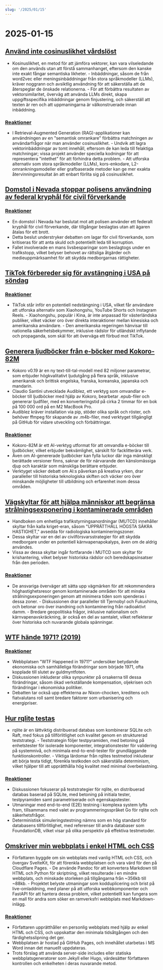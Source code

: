 ```yaml
---
slug: '/2025/01/15'
---
```


# 2025-01-15

## [Använd inte cosinuslikhet vårdslöst](https://p.migdal.pl/blog/2025/01/dont-use-cosine-similarity/)

- Kosinuslikhet, en metod för att jämföra vektorer, kan vara vilseledande om den används utan att förstå sammanhanget, eftersom den kanske inte exakt fångar semantiska likheter. - Inbäddningar, såsom de från word2vec eller meningsinbäddningar från stora språkmodeller (LLMs), kräver noggrann och avsiktlig användning för att säkerställa att de återspeglar de önskade relationerna. - För att förbättra resultaten av vektorsimilaritet, överväg att använda LLMs direkt, skapa uppgiftsspecifika inbäddningar genom finjustering, och säkerställ att texten är ren och att uppmaningarna är välkonstruerade innan inbäddning.

### [Reaktioner](https://news.ycombinator.com/item?id=42704078)

- I Retrieval-Augmented Generation (RAG)-applikationer kan användningen av en "semantisk omrankare" förbättra matchningen av användarfrågor när man använder cosinuslikhet. - Undvik att lagra vektorinbäddningar av tomt innehåll, eftersom de kan leda till felaktiga matchningar; vissa projekt använder speciella kodningar för att representera "intethet" för att förhindra detta problem. - Att utforska alternativ som stora språkmodeller (LLMs), kors-enkodare, L2-omrankningsmodeller eller grafbaserade metoder kan ge mer exakta återvinningsresultat än att enbart förlita sig på cosinuslikhet.

## [Domstol i Nevada stoppar polisens användning av federal kryphål för civil förverkande](https://ij.org/press-release/nevada-court-shuts-down-police-use-of-federal-loophole-for-civil-forfeiture/)

### [Reaktioner](https://news.ycombinator.com/item?id=42707573)

- En domstol i Nevada har beslutat mot att polisen använder ett federalt kryphål för civil förverkande, där tillgångar beslagtas utan att ägaren åtalas för ett brott.
- Detta beslut understryker debatten om lagar för civil förverkande, som kritiseras för att anta skuld och potentiellt leda till korruption.
- Fallet involverade en mans livsbesparingar som beslagtogs under en trafikstopp, vilket belyser behovet av rättsliga åtgärder och medieuppmärksamhet för att skydda medborgarnas rättigheter.

## [TikTok förbereder sig för avstängning i USA på söndag](https://www.reuters.com/technology/tiktok-preparing-us-shut-off-sunday-information-reports-2025-01-15/)

### [Reaktioner](https://news.ycombinator.com/item?id=42710339)

- TikTok står inför en potentiell nedstängning i USA, vilket får användare att utforska alternativ som Xiaohongshu, YouTube Shorts och Instagram Reels. - Xiaohongshu, populär i Kina, är inte anpassad för västerländska publiker, vilket väcker oro över direkta interaktioner mellan kinesiska och amerikanska användare. - Den amerikanska regeringen hänvisar till nationella säkerhetsbekymmer, inklusive rädslor för utländskt inflytande och propaganda, som skäl för att överväga ett förbud mot TikTok.

## [Generera ljudböcker från e-böcker med Kokoro-82M](https://claudio.uk/posts/epub-to-audiobook.html)

- Kokoro v0.19 är en ny text-till-tal-modell med 82 miljoner parametrar, som erbjuder högkvalitativt ljudutgång på flera språk, inklusive amerikansk och brittisk engelska, franska, koreanska, japanska och mandarin.
- Claudio Santini utvecklade Audiblez, ett verktyg som omvandlar e-böcker till ljudböcker med hjälp av Kokoro, bearbetar .epub-filer och genererar ljudfiler, med en konverteringstid på cirka 2 timmar för en bok på 100 000 ord på en M2 MacBook Pro.
- Audiblez kräver installation via pip, stöder olika språk och röster, och behöver ffmpeg för skapande av .m4b-filer, med verktyget tillgängligt på GitHub för vidare utveckling och förbättringar.

### [Reaktioner](https://news.ycombinator.com/item?id=42708773)

- Kokoro-82M är ett AI-verktyg utformat för att omvandla e-böcker till ljudböcker, vilket erbjuder bekvämlighet, särskilt för facklitterära verk.
- Även om AI-genererade ljudböcker kan fylla luckor där inga mänskligt berättade versioner finns, saknar de för närvarande den känslomässiga djup och karaktär som mänskliga berättare erbjuder.
- Verktyget väcker debatt om AI:s påverkan på kreativa yrken, drar paralleller till historiska teknologiska skiften och väcker oro över minskande möjligheter till utbildning och erfarenhet inom dessa områden.

## [Vägskyltar för att hjälpa människor att begränsa strålningsexponering i kontaminerade områden](https://www.theautopian.com/if-you-ever-see-this-speed-sign-youre-probably-going-to-die/)

- Handboken om enhetliga trafikstyrningsanordningar (MUTCD) innehåller skyltar från kalla kriget-eran, såsom "UPPRÄTTHÅLL HÖGSTA SÄKRA HASTIGHET," avsedda för radiologiska kontamineringszoner.
- Dessa skyltar var en del av civilförsvarsstrategier för att skydda medborgare under en potentiell kärnvapenapokalyps, även om de aldrig användes.
- Vissa av dessa skyltar ingår fortfarande i MUTCD som skyltar för krishantering, vilket belyser historiska rädslor och beredskapsinsatser från den perioden.

### [Reaktioner](https://news.ycombinator.com/item?id=42704491)

- De ansvariga överväger att sätta upp vägmärken för att rekommendera höghastighetsresor genom kontaminerade områden för att minska strålningsexponeringen genom att minimera tiden som spenderas i dessa zoner. - Diskussionen drar paralleller till Tjernobyl och Fukushima, och betonar oro över inandning och kontaminering från radioaktivt damm. - Bredare geopolitiska frågor, inklusive nationalism och kärnvapenavskräckning, är också en del av samtalet, vilket reflekterar över historiska och nuvarande globala spänningar.

## [WTF hände 1971? (2019)](https://wtfhappenedin1971.com/)

### [Reaktioner](https://news.ycombinator.com/item?id=42711781)

- Webbplatsen "WTF Happened in 1971?" undersöker betydande ekonomiska och samhälleliga förändringar som började 1971, ofta kopplade till slutet av guldmyntfoten.
- Diskussionen inkluderar olika synpunkter på orsakerna till dessa förändringar, såsom ökad verkställande kompensation, oljekrisen och förändringar i ekonomiska politiker.
- Debatten tar också upp effekterna av Nixon-chocken, kreditens och fiatvalutans roll samt bredare faktorer som urbanisering och energipriser.

## [Hur rqlite testas](https://philipotoole.com/how-is-rqlite-tested/)

- rqlite är en lättviktig distribuerad databas som kombinerar SQLite och Raft, med fokus på tillförlitlighet och kvalitet genom en strukturerad teststrategi. - Teststrategin följer testpyramiden, med betoning på enhetstester för isolerade komponenter, integrationstester för validering på systemnivå, och minimala end-to-end-tester för grundläggande funktionskontroller. - Viktiga lärdomar från rqlites testmetod inkluderar att börja testa tidigt, förenkla testkoden och säkerställa determinism, vilket hjälper till att upprätthålla hög kvalitet med minimal överbelastning.

### [Reaktioner](https://news.ycombinator.com/item?id=42703282)

- Diskussionen fokuserar på teststrategier för rqlite, en distribuerad databas baserad på SQLite, med betoning på initiala tester, testpyramiden samt parametriserade och egenskapstester.
- Utmaningar med end-to-end (E2E) testning i komplexa system lyfts fram, tillsammans med valet av programmeringsspråket Go för rqlite och säkerhetsfrågor.
- Deterministisk simuleringstestning nämns som en hög standard för databasens tillförlitlighet, med referenser till andra databaser som FoundationDB, vilket visar på olika perspektiv på effektiva testmetoder.

## [Omskriver min webbplats i enkel HTML och CSS](https://www.vijayp.dev/blog/rewrite-plain-html/)

- Författaren byggde om sin webbplats med vanlig HTML och CSS, och övergav SvelteKit, för att förenkla webbplatsen och vara värd för den på Cloudflare Pages. - De använde Pandoc för att konvertera Markdown till HTML och Python för skriptning, vilket resulterade i en mindre webbplats, och minskade storleken på tillgångarna från ~356kb till ~88kb. - Projektet belyste utmaningar som kodduplicering och brist på live-omladdning, med planer på att utforska webbkomponenter och FastAPI för att hantera dessa problem, vilket potentiellt kan fungera som en mall för andra som söker en ramverksfri webbplats med Markdown-inlägg.

### [Reaktioner](https://news.ycombinator.com/item?id=42705077)

- Författaren upprätthåller en personlig webbplats med hjälp av enkel HTML och CSS, och uppskattar den minimala tidsåtgången och den färdighetsslipning det ger.
- Webbplatsen är hostad på GitHub Pages, och innehållet utarbetas i MS Word innan det manuellt uppdateras.
- Trots förslag att använda server-side includes eller statiska webbplatsgeneratorer som Jekyll eller Hugo, värdesätter författaren kontrollen och enkelheten i deras nuvarande metod.

<head>
  <meta property="og:title" content="Använd inte cosinuslikhet vårdslöst" />
  <meta property="og:type" content="website" />
  <meta property="og:image" content="https://og.cho.sh/api/og/?title=Anv%C3%A4nd%20inte%20cosinuslikhet%20v%C3%A5rdsl%C3%B6st&subheading=onsdag%2015%20januari%202025%3A%20Sammanfattning%20av%20Hacker%20News" />
</head>

